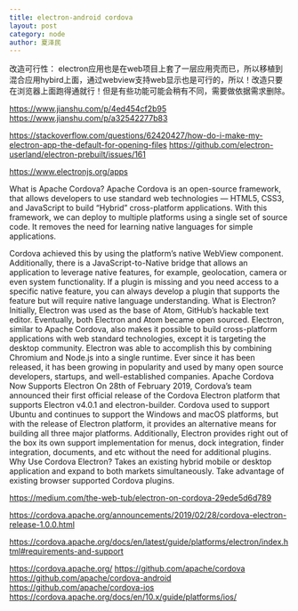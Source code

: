 ```yaml
---
title: electron-android cordova
layout: post
category: node
author: 夏泽民
---
```

改造可行性： electron应用也是在web项目上套了一层应用壳而已，所以移植到混合应用hybird上面，通过webview支持web显示也是可行的，所以！改造只要在浏览器上面跑得通就行！但是有些功能可能会稍有不同，需要做依据需求删除。

https://www.jianshu.com/p/4ed454cf2b95
https://www.jianshu.com/p/a32542277b83

https://stackoverflow.com/questions/62420427/how-do-i-make-my-electron-app-the-default-for-opening-files
https://github.com/electron-userland/electron-prebuilt/issues/161
<!-- more -->
https://www.electronjs.org/apps

What is Apache Cordova?
Apache Cordova is an open-source framework, that allows developers to use standard web technologies — HTML5, CSS3, and JavaScript to build “Hybrid” cross-platform applications.
With this framework, we can deploy to multiple platforms using a single set of source code. It removes the need for learning native languages for simple applications.

Cordova achieved this by using the platform’s native WebView component. Additionally, there is a JavaScript-to-Native bridge that allows an application to leverage native features, for example, geolocation, camera or even system functionality. If a plugin is missing and you need access to a specific native feature, you can always develop a plugin that supports the feature but will require native language understanding.
What is Electron?
Initially, Electron was used as the base of Atom, GitHub’s hackable text editor. Eventually, both Electron and Atom became open sourced. Electron, similar to Apache Cordova, also makes it possible to build cross-platform applications with web standard technologies, except it is targeting the desktop community. Electron was able to accomplish this by combining Chromium and Node.js into a single runtime. Ever since it has been released, it has been growing in popularity and used by many open source developers, startups, and well-established companies.
Apache Cordova Now Supports Electron
On 28th of February 2019, Cordova’s team announced their first official release of the Cordova Electron platform that supports Electron v4.0.1 and electron-builder.
Cordova used to support Ubuntu and continues to support the Windows and macOS platforms, but with the release of Electron platform, it provides an alternative means for building all three major platforms.
Additionally, Electron provides right out of the box its own support implementation for menus, dock integration, finder integration, documents, and etc without the need for additional plugins.
Why Use Cordova Electron?
Takes an existing hybrid mobile or desktop application and expand to both markets simultaneously.
Take advantage of existing browser supported Cordova plugins.

https://medium.com/the-web-tub/electron-on-cordova-29ede5d6d789

https://cordova.apache.org/announcements/2019/02/28/cordova-electron-release-1.0.0.html

https://cordova.apache.org/docs/en/latest/guide/platforms/electron/index.html#requirements-and-support

https://cordova.apache.org/
https://github.com/apache/cordova
https://github.com/apache/cordova-android
https://github.com/apache/cordova-ios
https://cordova.apache.org/docs/en/10.x/guide/platforms/ios/
